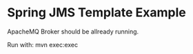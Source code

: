 Spring JMS Template Example
===========================

ApacheMQ Broker should be allready running.

Run with: mvn exec:exec